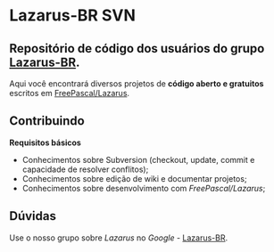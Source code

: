 # Lazarus-BR SVN #
## Repositório de código dos usuários do grupo [Lazarus-BR](http://groups.google.com.br/group/lazarus-br). ##

Aqui você encontrará diversos projetos de **código aberto e gratuitos** escritos em [FreePascal/Lazarus](http://www.lazarus.freepascal.org).

## Contribuindo ##
**Requisitos básicos**
  * Conhecimentos sobre Subversion (checkout, update, commit e capacidade de resolver conflitos);
  * Conhecimentos sobre edição de wiki e documentar projetos;
  * Conhecimentos sobre desenvolvimento com _FreePascal/Lazarus_;

## Dúvidas ##
Use o nosso grupo sobre _Lazarus_ no _Google_ - [Lazarus-BR](http://groups.google.com.br/group/lazarus-br?hl=pt-BR).
